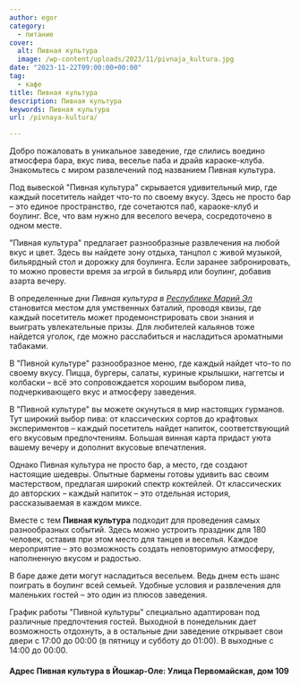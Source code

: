 ```yaml
---
author: egor
category:
  - питание
cover:
  alt: Пивная культура
  image: /wp-content/uploads/2023/11/pivnaja_kultura.jpg
date: "2023-11-22T09:00:00+00:00"
tag:
  - кафе
title: Пивная культура
description: Пивная культура
keywords: Пивная культура
url: /pivnaya-kultura/

---
```

Добро пожаловать в уникальное заведение, где слились воедино атмосфера бара, вкус пива, веселье паба и драйв караоке-клуба. Знакомьтесь с миром развлечений под названием Пивная культура.

Под вывеской "Пивная культура" скрывается удивительный мир, где каждый посетитель найдет что-то по своему вкусу. Здесь не просто бар – это единое пространство, где сочетаются паб, караоке-клуб и боулинг. Все, что вам нужно для веселого вечера, сосредоточено в одном месте.

"Пивная культура" предлагает разнообразные развлечения на любой вкус и цвет. Здесь вы найдете зону отдыха, танцпол с живой музыкой, бильярдный стол и дорожку для боулинга. Если заранее забронировать, то можно провести время за игрой в бильярд или боулинг, добавив азарта вечеру.

В определенные дни _Пивная культура в [Республике Марий Эл](/)_ становится местом для умственных баталий, проводя квизы, где каждый посетитель может продемонстрировать свои знания и выиграть увлекательные призы. Для любителей кальянов тоже найдется уголок, где можно расслабиться и насладиться ароматными табаками.

В "Пивной культуре" разнообразное меню, где каждый найдет что-то по своему вкусу. Пицца, бургеры, салаты, куриные крылышки, наггетсы и колбаски – всё это сопровождается хорошим выбором пива, подчеркивающего вкус и атмосферу заведения.

В "Пивной культуре" вы можете окунуться в мир настоящих гурманов. Тут широкий выбор пива: от классических сортов до крафтовых экспериментов – каждый посетитель найдет напиток, соответствующий его вкусовым предпочтениям. Большая винная карта придаст уюта вашему вечеру и дополнит вкусовые впечатления.

Однако Пивная культура не просто бар, а место, где создают настоящие шедевры. Опытные бармены готовы удивить вас своим мастерством, предлагая широкий спектр коктейлей. От классических до авторских – каждый напиток – это отдельная история, рассказываемая в каждом миксе.

Вместе с тем **Пивная культура** подходит для проведения самых разнообразных событий. Здесь можно устроить праздник для 180 человек, оставив при этом место для танцев и веселья. Каждое мероприятие – это возможность создать неповторимую атмосферу, наполненную вкусом и радостью.

В баре даже дети могут насладиться весельем. Ведь днем есть шанс поиграть в боулинг всей семьей. Удобные условия и развлечения для маленьких гостей – это один из плюсов заведения.

График работы "Пивной культуры" специально адаптирован под различные предпочтения гостей. Выходной в понедельник дает возможность отдохнуть, а в остальные дни заведение открывает свои двери с 17:00 до 00:00 (в пятницу и субботу до 01:00). В выходные с 14:00 до 00:00.

#### Адрес Пивная культура в Йошкар-Оле: Улица Первомайская, дом 109
